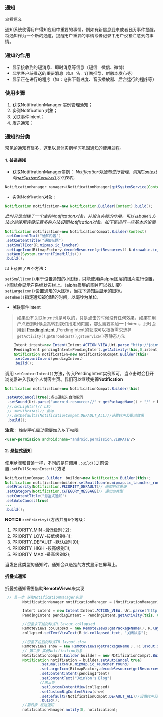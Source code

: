 ### 通知
[查看原文](https://blog.csdn.net/yxncl/article/details/72801230)

通知系统使得用户得知应用中重要的事情，例如有新信息到来或者日历事件提醒。将通知作为一个新的通道，提醒用户重要的事情或者记录下用户没有注意到的事情。
### 通知的作用
* 显示接收到的短消息、即时消息等信息（短信、微信、微博）
* 显示客户端推送的重要消息（如广告、订阅推荐、新版本发布等）
* 显示正在进行的程序（如：电影下载进度、音乐播放器、后台运行的程序等）

### 使用步骤
1. 获取NotificationManager 实例管理通知；
2. 实例Notification 对象；
3. 关联事件Intent；
4. 发送通知；

### 通知的分类
常见的通知有很多，这里以具体实例学习巩固通知的使用过程。
#### 1. 普通通知
* 获取NotificationManager实例：
_Notification对通知进行管理，调用[Context]()的[getSystemService()]()方法获取。_
```java
NotificationManager manager=(NotificationManager)getSystemService(Context.NOTIFICATION_SERVICE);
```
* 实例Notification对象：
```java
Notification notification=new Notification.Builder(Context).build();
```
_此时只是创建了一个空的Notification对象，并没有实际的作用，可以在build()方法之前使用连缀任意多的方法设置Notification对象。如下是进行一些基本的设置_
````java
Notification notification=new NotificationCompat.Builder(Context)
.setContentText("通知内容")
.setContentTitle("通知标题")
.setSmallIcon(R.mipmap.ic_luncher)
.setLageIcon(BitmapFactory.decodeResource(getResources(),R.drawable.ic_luncher))
.setWen(System.currentTimeMillis())
.build();
````
以上设置了五个方法：

`setSmallIcon()`用于设置通知的小图标，只能使用纯alpha图层的图片进行设置，小图标会显示在系统状态栏上。（alpha图层的图片可以找UI要）<br/>
`setLargeIcon()`设置通知的大图标，当拉下通知后显示的图标。<br/>
`setWhen()`指定通知被创建的时间，以毫秒为单位。
* 关联事件Intent
> 如果没有关联Intent也是可以的，只是点击的时候没有任何效果，如果在用户点击到时候会跳转到我们指定的页面，那么需要添加一个Intent，此时会用到 [PendingIntent]() ,PendingIntent的获取可以根据需求选择 `getActivity()`,`getBroadcast()`,`getService()`等静态方法
````java
    Intent intent=new Intent(Intent.ACTION_VIEW,Uri.parse("http://joinyon.top"));
    PendingInent pendingIntent=PendingIntent.getActivity(this,0,intent,0);
    Notification notification=new NotificationCompat.Builder(this)
    .setContentIntent(pendingIntent)
    .build();
````
调用 `setContentIntent()`方法，传入PendingIntent实例即可，当点击时会打开浏览器进入我的个人博客主页。我们可以继续完善**Notification**

````java
Notification notification=new NotificationCompat.Builder(this)
...
.setAutoCancel(true);点击通知头自动取消
 .setSound(Uri.parse("android.resource://" + getPackageName() + "/" + R.raw.iphone_ringtone))// 声音
 //.setLights()// LED
 //.setVibrate()// 震动
 //.setDefaults(NotificationCompat.DEFAULT_ALL)//设置铃声及震动效果
 .build();
````
**注意：** 控制手机震动需要加入以下权限
````xml
<user-permission android:name="android.permission.VIBRATE"/>
````
#### 2. 悬挂式通知
使用步骤和普通一样，不同的是在调用 `.build()`之前设置`.setFullScreenIntent()`方法
````java
NotificationCompat.Builder  builder=new Notification.Builder(this);
Notification notification=builder.setSmallIcon(m.mipmap.ic_launcher_round)
.setPriority(Notification.PRIORITY_DEFAULT)// 通知的优先级
.setCategory(Notification.CATEGORY_MESSAGE)// 通知的类型
.setContentTitle("悬挂式通知")
.setAutoCancel(true)
...
.build();
````
**NOTICE**
`setPriority()`方法共有5个等级：<br/>
1. PRIORITY_MIN -最低级别(-2);
2. PRIORITY_LOW -较低级别(-1);
3. PRIORITY_DEFAULT -默认级别(0);
4. PRIORITY_HIGH -较高级别(1);
5. PRIORITY_MAX -最高级别(2);

当发出此类型的通知时，通知会以悬挂的方式显示在屏幕上。
#### 折叠式通知
折叠式通知需要借助**RemoteViews**来实现
````java
 // 第一步 获取NotificationManager实例
        NotificationManager notificationManager = (NotificationManager) getSystemService(Context.NOTIFICATION_SERVICE);

        Intent intent = new Intent(Intent.ACTION_VIEW, Uri.parse("http://joinyon.top/"));
        PendingIntent pendingIntent = PendingIntent.getActivity(this, 0, intent, 0);

        //设置未下拉的样式R.layout.collapsed
        RemoteViews collapsed = new RemoteViews(getPackageName(), R.layout.collapsed);
        collapsed.setTextViewText(R.id.collapsed_text, "关闭状态");

        //设置下拉后的样式TR.layout.show
        RemoteViews show = new RemoteViews(getPackageName(), R.layout.show);
        // 第二步 实例Notification对象
        NotificationCompat.Builder builder = new NotificationCompat.Builder(this, "0");
        Notification notification = builder.setAutoCancel(true)
                .setSmallIcon(R.mipmap.ic_launcher_round)
                .setLargeIcon(BitmapFactory.decodeResource(getResources(), R.mipmap.ic_launcher))
                .setContentIntent(pendingIntent)
                .setContentText("JoinYon's Blog")
                //第三步
                .setCustomContentView(collapsed)
                .setCustomBigContentView(show)
                .setDefaults(NotificationCompat.DEFAULT_ALL)//设置铃声及震动效果
                .build();
        //第四步 发送通知
        notificationManager.notify(0, notification);
````



